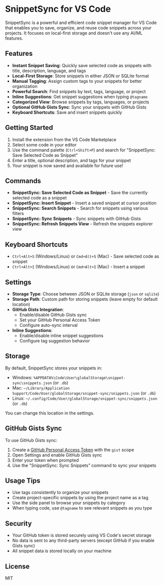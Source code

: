 # SnippetSync for VS Code

SnippetSync is a powerful and efficient code snippet manager for VS Code that enables you to save, organize, and reuse code snippets across your projects. It focuses on local-first storage and doesn't use any AI/ML features.

## Features

- **Instant Snippet Saving**: Quickly save selected code as snippets with title, description, language, and tags
- **Local-First Storage**: Store snippets in either JSON or SQLite format
- **Manual Tagging**: Assign custom tags to your snippets for better organization
- **Powerful Search**: Find snippets by text, tags, language, or project
- **Inline Suggestions**: Get snippet suggestions when typing `@tagname`
- **Categorized View**: Browse snippets by tags, languages, or projects
- **Optional GitHub Gists Sync**: Sync your snippets with GitHub Gists
- **Keyboard Shortcuts**: Save and insert snippets quickly

## Getting Started

1. Install the extension from the VS Code Marketplace
2. Select some code in your editor
3. Use the command palette (`Ctrl+Shift+P`) and search for "SnippetSync: Save Selected Code as Snippet"
4. Enter a title, optional description, and tags for your snippet
5. Your snippet is now saved and available for future use!

## Commands

- **SnippetSync: Save Selected Code as Snippet** - Save the currently selected code as a snippet
- **SnippetSync: Insert Snippet** - Insert a saved snippet at cursor position
- **SnippetSync: Search Snippets** - Search for snippets using various filters
- **SnippetSync: Sync Snippets** - Sync snippets with GitHub Gists
- **SnippetSync: Refresh Snippets View** - Refresh the snippets explorer view

## Keyboard Shortcuts

- `Ctrl+Alt+S` (Windows/Linux) or `Cmd+Alt+S` (Mac) - Save selected code as snippet
- `Ctrl+Alt+I` (Windows/Linux) or `Cmd+Alt+I` (Mac) - Insert a snippet

## Settings

- **Storage Type**: Choose between JSON or SQLite storage (`json` or `sqlite`)
- **Storage Path**: Custom path for storing snippets (leave empty for default location)
- **GitHub Gists Integration**:
  - Enable/disable GitHub Gists sync
  - Set your GitHub Personal Access Token
  - Configure auto-sync interval
- **Inline Suggestions**:
  - Enable/disable inline snippet suggestions
  - Configure tag suggestion behavior

## Storage

By default, SnippetSync stores your snippets in:
- Windows: `%APPDATA%\Code\User\globalStorage\snippet-sync\snippets.json` (or `.db`)
- Mac: `~/Library/Application Support/Code/User/globalStorage/snippet-sync/snippets.json` (or `.db`)
- Linux: `~/.config/Code/User/globalStorage/snippet-sync/snippets.json` (or `.db`)

You can change this location in the settings.

## GitHub Gists Sync

To use GitHub Gists sync:

1. Create a [GitHub Personal Access Token](https://github.com/settings/tokens) with the `gist` scope
2. Open Settings and enable GitHub Gists sync
3. Enter your token when prompted
4. Use the "SnippetSync: Sync Snippets" command to sync your snippets

## Usage Tips

- Use tags consistently to organize your snippets
- Create project-specific snippets by using the project name as a tag
- Use the side panel to browse your snippets by category
- When typing code, use `@tagname` to see relevant snippets as you type

## Security

- Your GitHub token is stored securely using VS Code's secret storage
- No data is sent to any third-party servers (except GitHub if you enable Gists sync)
- All snippet data is stored locally on your machine

## License

MIT